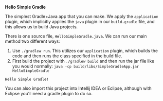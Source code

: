 **Hello Simple Gradle**

The simplest Gradle+Java app that you can make.  We apply the ```application``` plugin, which implicitly
 applies the ```java``` plugin in our ```build.gradle``` file, and this allows us to build Java projects.

There is one source file, ```HelloSimpleGradle.java```.  We can run our main method two different ways:

1. Use ```./gradlew run```.  This utilizes our ```application``` plugin, which builds
the code and then runs the class specified in the build file.
2. First build the project with ```./gradlew build``` and then run the jar file like you would normally:
```java -cp build/libs/SimpleGradleApp.jar HelloSimpleGradle```


```
Hello Simple Gradle!
```


You can also import this project into Intellij IDEA or Eclipse, although with Eclipse you'll need a gradle plugin to do
so.